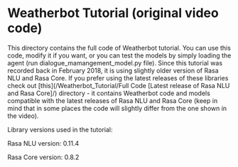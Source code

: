 # Weatherbot Tutorial (original video code)

This directory contains the full code of Weatherbot tutorial. You can use this code, modify it if you want, or you can test the models by simply loading the agent (run dialogue_mamangement_model.py file).
Since this tutorial was recorded back in February 2018, it is using slightly older version of Rasa NLU and Rasa Core. If you prefer using the latest releases of these libraries check out
[this](/Weatherbot_Tutorial/Full Code [Latest release of Rasa NLU and Rasa Core]/) directory - it contains Weatherbot code and models compatible with the latest releases of Rasa NLU and Rasa Core (keep in mind that in some places the code will slightly differ from the one shown in the video).

Library versions used in the tutorial:

Rasa NLU version: 0.11.4

Rasa Core version: 0.8.2